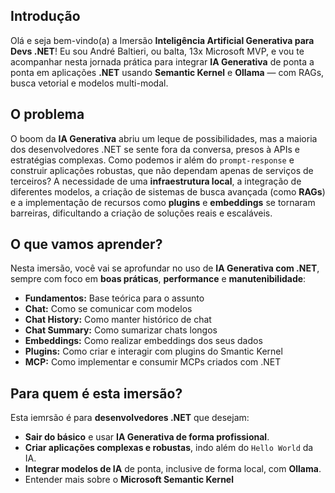 ## Introdução
Olá e seja bem-vindo(a) a Imersão **Inteligência Artificial Generativa para Devs .NET**! Eu sou André Baltieri, ou balta, 13x Microsoft MVP, e vou te acompanhar nesta jornada prática para integrar **IA Generativa** de ponta a ponta em aplicações **.NET** usando **Semantic Kernel** e **Ollama** — com RAGs, busca vetorial e modelos multi-modal.

## O problema
O boom da **IA Generativa** abriu um leque de possibilidades, mas a maioria dos desenvolvedores .NET se sente fora da conversa, presos à APIs e estratégias complexas. Como podemos ir além do `prompt-response` e construir aplicações robustas, que não dependam apenas de serviços de terceiros? A necessidade de uma **infraestrutura local**, a integração de diferentes modelos, a criação de sistemas de busca avançada (como **RAGs**) e a implementação de recursos como **plugins** e **embeddings** se tornaram barreiras, dificultando a criação de soluções reais e escaláveis.

## O que vamos aprender?
Nesta imersão, você vai se aprofundar no uso de **IA Generativa com .NET**, sempre com foco em **boas práticas**, **performance** e **manutenibilidade**:

* **Fundamentos:** Base teórica para o assunto
* **Chat:** Como se comunicar com modelos
* **Chat History:** Como manter histórico de chat
* **Chat Summary:** Como sumarizar chats longos
* **Embeddings:** Como realizar embeddings dos seus dados
* **Plugins:** Como criar e interagir com plugins do Smantic Kernel
* **MCP:** Como implementar e consumir MCPs criados com .NET

## Para quem é esta imersão?
Esta iemrsão é para **desenvolvedores .NET** que desejam:

* **Sair do básico** e usar **IA Generativa de forma profissional**.
* **Criar aplicações complexas e robustas**, indo além do `Hello World` da IA.
* **Integrar modelos de IA** de ponta, inclusive de forma local, com **Ollama**.
* Entender mais sobre o **Microsoft Semantic Kernel**
